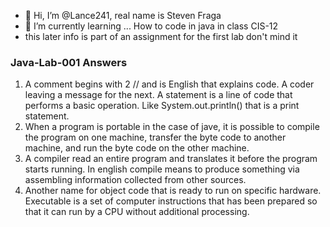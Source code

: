 - 👋 Hi, I’m @Lance241, real name is Steven Fraga
- 🌱 I’m currently learning ... How to code in java in class CIS-12
- this later info is part of an assignment for the first lab don't mind it
### Java-Lab-001 Answers 
 1. A comment begins with 2 // and is English that explains code. A coder leaving a message for the next. A statement is a line of code that performs a basic operation. Like System.out.println() that is a print statement.
 1. When a program is portable in the case of jave, it is possible to compile the program on one machine, transfer the byte code to another machine, and run the byte code on the other machine.
 1. A compiler read an entire program and translates it before the program starts running. In  english compile means to produce something via assembling information collected from other sources.
 1. Another name for object code that is ready to run on specific hardware. Executable is a set of computer instructions that has been prepared so that it can run by a CPU without additional processing.
<!---
Lance241/Lance241 is a ✨ special ✨ repository because its `README.md` (this file) appears on your GitHub profile.
You can click the Preview link to take a look at your changes.
--->
